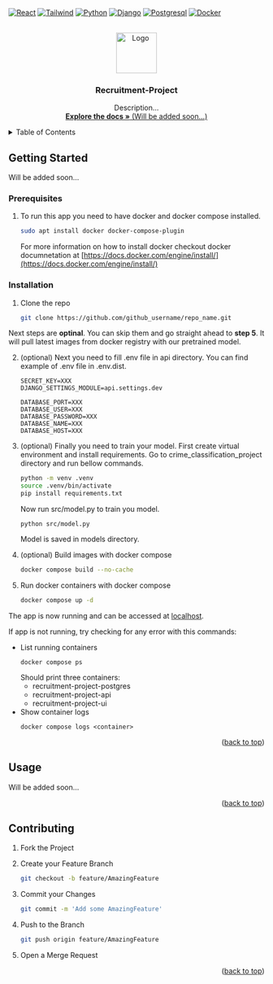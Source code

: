 <!-- Improved compatibility of back to top link: See: https://github.com/othneildrew/Best-README-Template/pull/73 -->

<a id="readme-top"></a>

<!--
*** Thanks for checking out the Best-README-Template. If you have a suggestion
*** that would make this better, please fork the repo and create a pull request
*** or simply open an issue with the tag "enhancement".
*** Don't forget to give the project a star!
*** Thanks again! Now go create something AMAZING! :D
-->

<!-- PROJECT SHIELDS -->
<!--
*** I'm using markdown "reference style" links for readability.
*** Reference links are enclosed in brackets [ ] instead of parentheses ( ).
*** See the bottom of this document for the declaration of the reference variables
*** for contributors-url, forks-url, etc. This is an optional, concise syntax you may use.
*** https://www.markdownguide.org/basic-syntax/#reference-style-links
-->

[![React][React.js]][React-url]
[![Tailwind][Tailwind.js]][Tailwind-url]
[![Python][Python.js]][Python-url]
[![Django][Django.js]][Django-url]
[![Postgresql][Postgresql.js]][Postgresql-url]
[![Docker][Docker.js]][Docker-url]

<!-- PROJECT LOGO -->
<br />
<div align="center">
  <a href="https://gitlab.com/jakub.szarpak/suml">
    <img src="https://media.istockphoto.com/id/1061305620/vector/human-resources-concept-target-market-and-audience-focus-group-public-relations-vector-icon.jpg?s=612x612&w=0&k=20&c=Jhtkyf_iNwd68YSLjZniIIaUNfqd9nkM24fWhX-Valg=" alt="Logo" width="80" height="80">
  </a>

<h3 align="center">Recruitment-Project</h3>

  <p align="center">
    Description...
    <br />
    <a href="#"><strong>Explore the docs »</strong> (Will be added soon...)</a>
  </p>
</div>

<!-- TABLE OF CONTENTS -->
<details>
  <summary>Table of Contents</summary>
  <ol>
    <li>
      <a href="#getting-started">Getting Started</a>
      <ul>
        <li><a href="#prerequisites">Prerequisites</a></li>
        <li><a href="#installation">Installation</a></li>
      </ul>
    </li>
    <li><a href="#usage">Usage</a></li>
    <li><a href="#contributing">Contributing</a></li>
  </ol>
</details>

<!-- GETTING STARTED -->

## Getting Started

Will be added soon...

### Prerequisites

1. To run this app you need to have docker and docker compose installed.

   ```sh
   sudo apt install docker docker-compose-plugin
   ```

   For more information on how to install docker checkout docker documnetation at [https://docs.docker.com/engine/install/](https://docs.docker.com/engine/install/)

### Installation

1. Clone the repo

   ```sh
   git clone https://github.com/github_username/repo_name.git
   ```

Next steps are **optinal**. You can skip them and go straight ahead to **step 5**. It will pull latest images from docker registry with our pretrained model.

2. (optional) Next you need to fill .env file in api directory. You can find example of .env file in .env.dist.

   ```
   SECRET_KEY=XXX
   DJANGO_SETTINGS_MODULE=api.settings.dev

   DATABASE_PORT=XXX
   DATABASE_USER=XXX
   DATABASE_PASSWORD=XXX
   DATABASE_NAME=XXX
   DATABASE_HOST=XXX

   ```

3. (optional) Finally you need to train your model. First create virtual environment and install requirements. Go to crime_classification_project directory and run bellow commands.

   ```sh
   python -m venv .venv
   source .venv/bin/activate
   pip install requirements.txt
   ```

   Now run src/model.py to train you model.

   ```
   python src/model.py
   ```

   Model is saved in models directory.

4. (optional) Build images with docker compose
   ```sh
   docker compose build --no-cache
   ```
5. Run docker containers with docker compose
   ```sh
   docker compose up -d
   ```

The app is now running and can be accessed at [localhost](http://localhost).

If app is not running, try checking for any error with this commands:

- List running containers
  ```
  docker compose ps
  ```
  Should print three containers:
  - recruitment-project-postgres
  - recruitment-project-api
  - recruitment-project-ui
- Show container logs
  ```
  docker compose logs <container>
  ```

<p align="right">(<a href="#readme-top">back to top</a>)</p>

<!-- USAGE EXAMPLES -->

## Usage

Will be added soon...

<p align="right">(<a href="#readme-top">back to top</a>)</p>

<!-- CONTRIBUTING -->

## Contributing

1. Fork the Project
2. Create your Feature Branch

   ```sh
   git checkout -b feature/AmazingFeature
   ```

3. Commit your Changes

   ```sh
   git commit -m 'Add some AmazingFeature'
   ```

4. Push to the Branch

   ```sh
   git push origin feature/AmazingFeature
   ```

5. Open a Merge Request

<p align="right">(<a href="#readme-top">back to top</a>)</p>

<!-- MARKDOWN LINKS & IMAGES -->
<!-- https://www.markdownguide.org/basic-syntax/#reference-style-links -->

[Next.js]: https://img.shields.io/badge/next.js-000000?style=for-the-badge&logo=nextdotjs&logoColor=white
[Next-url]: https://nextjs.org/
[React.js]: https://img.shields.io/badge/React-20232A?style=for-the-badge&logo=react&logoColor=61DAFB
[React-url]: https://reactjs.org/
[Python.js]: https://img.shields.io/badge/python-3670A0?style=for-the-badge&logo=python&logoColor=ffdd54
[Python-url]: https://www.python.org/
[Django.js]: https://img.shields.io/badge/Django-092E20?style=for-the-badge&logo=django&logoColor=green
[Django-url]: https://www.djangoproject.com/
[Scikit-learn.js]: https://img.shields.io/badge/scikit--learn-F7931E?style=flat-square&logo=scikit-learn&logoColor=white
[Scikit-learn-url]: https://scikit-learn.org/
[Tailwind.js]: https://img.shields.io/badge/Tailwind_CSS-grey?style=for-the-badge&logo=tailwind-css&logoColor=38B2AC
[Tailwind-url]: https://tailwindcss.com/
[Postgresql.js]: https://img.shields.io/badge/postgresql-4169e1?style=for-the-badge&logo=postgresql&logoColor=white
[Postgresql-url]: https://www.postgresql.org/
[Nginx.js]: https://img.shields.io/badge/Nginx-009639?logo=nginx&logoColor=white&style=for-the-badge
[Nginx-url]: https://nginx.org/
[Docker.js]: https://img.shields.io/badge/-Docker_Compose-808080?logo=docker&logoColor=2496ED
[Docker-url]: https://www.docker.com/
